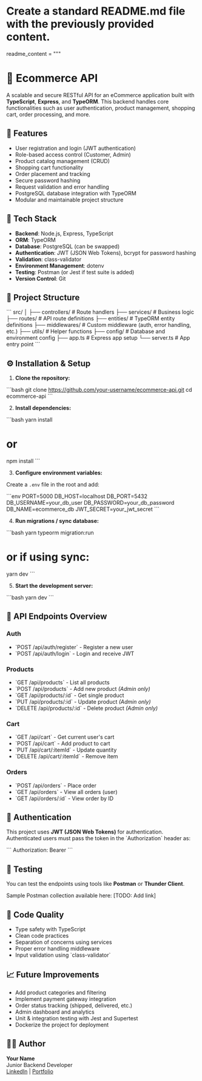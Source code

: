 # Create a standard README.md file with the previously provided content.

readme_content = """
# 🛒 Ecommerce API

A scalable and secure RESTful API for an eCommerce application built with **TypeScript**, **Express**, and **TypeORM**. This backend handles core functionalities such as user authentication, product management, shopping cart, order processing, and more.

## 🚀 Features

- User registration and login (JWT authentication)
- Role-based access control (Customer, Admin)
- Product catalog management (CRUD)
- Shopping cart functionality
- Order placement and tracking
- Secure password hashing
- Request validation and error handling
- PostgreSQL database integration with TypeORM
- Modular and maintainable project structure

## 🧱 Tech Stack

- **Backend**: Node.js, Express, TypeScript
- **ORM**: TypeORM
- **Database**: PostgreSQL (can be swapped)
- **Authentication**: JWT (JSON Web Tokens), bcrypt for password hashing
- **Validation**: class-validator
- **Environment Management**: dotenv
- **Testing**: Postman (or Jest if test suite is added)
- **Version Control**: Git

## 📁 Project Structure

\`\`\`
src/
│
├── controllers/        # Route handlers
├── services/           # Business logic
├── routes/             # API route definitions
├── entities/           # TypeORM entity definitions
├── middlewares/        # Custom middleware (auth, error handling, etc.)
├── utils/              # Helper functions
├── config/             # Database and environment config
├── app.ts              # Express app setup
└── server.ts           # App entry point
\`\`\`

## ⚙️ Installation & Setup

1. **Clone the repository:**

\`\`\`bash
git clone https://github.com/your-username/ecommerce-api.git
cd ecommerce-api
\`\`\`

2. **Install dependencies:**

\`\`\`bash
yarn install
# or
npm install
\`\`\`

3. **Configure environment variables:**

Create a `.env` file in the root and add:

\`\`\`env
PORT=5000
DB_HOST=localhost
DB_PORT=5432
DB_USERNAME=your_db_user
DB_PASSWORD=your_db_password
DB_NAME=ecommerce_db
JWT_SECRET=your_jwt_secret
\`\`\`

4. **Run migrations / sync database:**

\`\`\`bash
yarn typeorm migration:run
# or if using sync:
yarn dev
\`\`\`

5. **Start the development server:**

\`\`\`bash
yarn dev
\`\`\`

## 📌 API Endpoints Overview

### Auth

- \`POST /api/auth/register\` - Register a new user
- \`POST /api/auth/login\` - Login and receive JWT

### Products

- \`GET /api/products\` - List all products
- \`POST /api/products\` - Add new product *(Admin only)*
- \`GET /api/products/:id\` - Get single product
- \`PUT /api/products/:id\` - Update product *(Admin only)*
- \`DELETE /api/products/:id\` - Delete product *(Admin only)*

### Cart

- \`GET /api/cart\` - Get current user's cart
- \`POST /api/cart\` - Add product to cart
- \`PUT /api/cart/:itemId\` - Update quantity
- \`DELETE /api/cart/:itemId\` - Remove item

### Orders

- \`POST /api/orders\` - Place order
- \`GET /api/orders\` - View all orders (user)
- \`GET /api/orders/:id\` - View order by ID

## 🔐 Authentication

This project uses **JWT (JSON Web Tokens)** for authentication. Authenticated users must pass the token in the \`Authorization\` header as:

\`\`\`
Authorization: Bearer <token>
\`\`\`

## 🧪 Testing

You can test the endpoints using tools like **Postman** or **Thunder Client**.

Sample Postman collection available here: [TODO: Add link]

## 🧼 Code Quality

- Type safety with TypeScript
- Clean code practices
- Separation of concerns using services
- Proper error handling middleware
- Input validation using \`class-validator\`

## 📈 Future Improvements

- Add product categories and filtering
- Implement payment gateway integration
- Order status tracking (shipped, delivered, etc.)
- Admin dashboard and analytics
- Unit & integration testing with Jest and Supertest
- Dockerize the project for deployment

## 🧑‍💻 Author

**Your Name**  
Junior Backend Developer  
[LinkedIn](https://www.linkedin.com/in/your-profile) | [Portfolio](https://your-portfolio.com)


